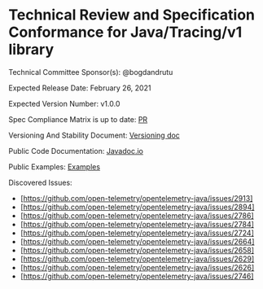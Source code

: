 # Technical Review and Specification Conformance for Java/Tracing/v1 library

Technical Committee Sponsor(s): @bogdandrutu

Expected Release Date: February 26, 2021

Expected Version Number: v1.0.0

Spec Compliance Matrix is up to date: [PR](https://github.com/open-telemetry/opentelemetry-specification/pull/1464)

Versioning And Stability Document: [Versioning doc](https://github.com/open-telemetry/opentelemetry-java/blob/main/VERSIONING.md)

Public Code Documentation: [Javadoc.io](https://javadoc.io/doc/io.opentelemetry)

Public Examples: [Examples](https://github.com/open-telemetry/opentelemetry-java/tree/main/examples)

Discovered Issues:

- [https://github.com/open-telemetry/opentelemetry-java/issues/2913]
- [https://github.com/open-telemetry/opentelemetry-java/issues/2894]
- [https://github.com/open-telemetry/opentelemetry-java/issues/2786]
- [https://github.com/open-telemetry/opentelemetry-java/issues/2784]
- [https://github.com/open-telemetry/opentelemetry-java/issues/2724]
- [https://github.com/open-telemetry/opentelemetry-java/issues/2664]
- [https://github.com/open-telemetry/opentelemetry-java/issues/2658]
- [https://github.com/open-telemetry/opentelemetry-java/issues/2629]
- [https://github.com/open-telemetry/opentelemetry-java/issues/2626]
- [https://github.com/open-telemetry/opentelemetry-java/issues/2746]
